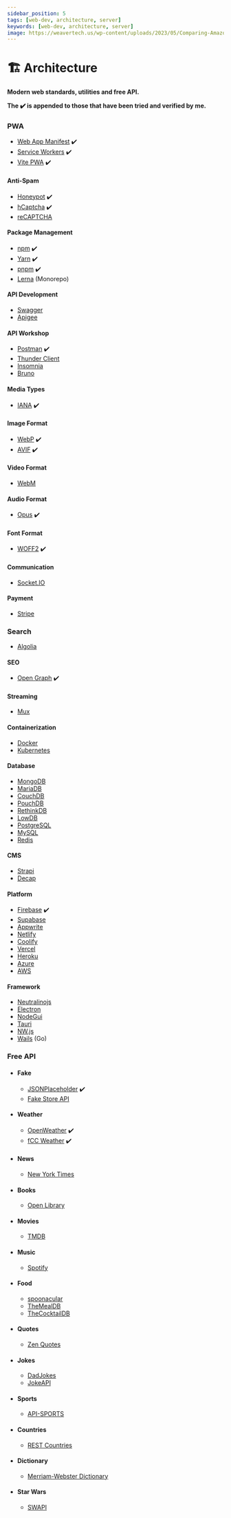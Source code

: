 ```yaml
---
sidebar_position: 5
tags: [web-dev, architecture, server]
keywords: [web-dev, architecture, server]
image: https://weavertech.us/wp-content/uploads/2023/05/Comparing-Amazon-AWS-Google-Cloud-and-Microsoft-Azure-Choosing-the-Right-Cloud-Provider-for-Your-Business.png
---
```

# 🏗️ Architecture
**Modern web standards, utilities and free API.**

**The :heavy_check_mark: is appended to those that have been tried and verified by me.**

### PWA
- [Web App Manifest](https://developer.mozilla.org/en-US/docs/Web/Manifest) :heavy_check_mark:
- [Service Workers](https://developer.mozilla.org/en-US/docs/Web/API/Service_Worker_API/Using_Service_Workers) :heavy_check_mark:
- [Vite PWA](https://vite-pwa-org.netlify.app) :heavy_check_mark:

#### Anti-Spam
- [Honeypot](https://en.wikipedia.org/wiki/Honeypot_(computing)) :heavy_check_mark:
- [hCaptcha](https://hcaptcha.com) :heavy_check_mark:
- [reCAPTCHA](https://developers.google.com/recaptcha)

#### Package Management
- [npm](https://npmjs.com) :heavy_check_mark:
- [Yarn](https://yarnpkg.com) :heavy_check_mark:
- [pnpm](https://pnpm.io) :heavy_check_mark:
- [Lerna](https://lerna.js.org) (Monorepo)

#### API Development
- [Swagger](https://swagger.io)
- [Apigee](https://cloud.google.com/apigee)

#### API Workshop
- [Postman](https://postman.com) :heavy_check_mark:
- [Thunder Client](https://thunderclient.com)
- [Insomnia](https://insomnia.rest)
- [Bruno](https://usebruno.com)

#### Media Types
- [IANA](https://iana.org/assignments/media-types) :heavy_check_mark:

#### Image Format
- [WebP](https://developers.google.com/speed/webp) :heavy_check_mark:
- [AVIF](https://aomediacodec.github.io/av1-avif/latest-approved.html) :heavy_check_mark:

#### Video Format
- [WebM](https://www.webmproject.org)

#### Audio Format
- [Opus](https://opus-codec.org) :heavy_check_mark:

#### Font Format
- [WOFF2](https://w3.org/TR/WOFF2) :heavy_check_mark:

#### Communication
- [Socket.IO](https://socket.io)

#### Payment
- [Stripe](https://stripe.com)

### Search
- [Algolia](https://algolia.com)

#### SEO
- [Open Graph](https://ogp.me) :heavy_check_mark:

#### Streaming
- [Mux](https://mux.com)

#### Containerization
- [Docker](https://docker.com)
- [Kubernetes](https://kubernetes.io)

#### Database
- [MongoDB](https://mongodb.com)
- [MariaDB](https://mariadb.org)
- [CouchDB](https://couchdb.apache.org)
- [PouchDB](https://pouchdb.com)
- [RethinkDB](https://rethinkdb.com)
- [LowDB](https://github.com/typicode/lowdb)
- [PostgreSQL](https://postgresql.org)
- [MySQL](https://mysql.com)
- [Redis](https://redis.io)

#### CMS
- [Strapi](https://strapi.io)
- [Decap](https://decapcms.org)

#### Platform
- [Firebase](https://firebase.google.com) :heavy_check_mark:
- [Supabase](https://supabase.com)
- [Appwrite](https://appwrite.io)
- [Netlify](https://netlify.com)
- [Coolify](https://coolify.io)
- [Vercel](https://vercel.com)
- [Heroku](https://heroku.com)
- [Azure](https://azure.microsoft.com)
- [AWS](https://aws.amazon.com)

#### Framework
- [Neutralinojs](https://neutralino.js.org)
- [Electron](https://electronjs.org)
- [NodeGui](https://docs.nodegui.org)
- [Tauri](https://tauri.app)
- [NW.js](https://nwjs.io)
- [Wails](https://wails.io) (Go)

### Free API
- #### Fake
  - [JSONPlaceholder](https://jsonplaceholder.typicode.com) :heavy_check_mark:
  - [Fake Store API](https://fakestoreapi.com)
- #### Weather
  - [OpenWeather](https://openweathermap.org/api) :heavy_check_mark:
  - [fCC Weather](https://weather-proxy.freecodecamp.rocks) :heavy_check_mark:
- #### News
  - [New York Times](https://developer.nytimes.com/apis)
- #### Books
  - [Open Library](https://openlibrary.org/developers/api)
- #### Movies
  - [TMDB](https://developer.themoviedb.org/docs)
- #### Music
  - [Spotify](https://developer.spotify.com/documentation/web-api)
- #### Food
  - [spoonacular](https://spoonacular.com/food-api)
  - [TheMealDB](https://themealdb.com/api.php)
  - [TheCocktailDB](https://thecocktaildb.com/api.php)
- #### Quotes
  - [Zen Quotes](https://zenquotes.io)
- #### Jokes
  - [DadJokes](https://dadjokes.io)
  - [JokeAPI](https://sv443.net/jokeapi/v2)
- #### Sports
  - [API-SPORTS](https://api-sports.io)
- #### Countries
  - [REST Countries](https://restcountries.com)
- #### Dictionary
  - [Merriam-Webster Dictionary](https://dictionaryapi.com)
- #### Star Wars
  - [SWAPI](https://swapi.py4e.com)